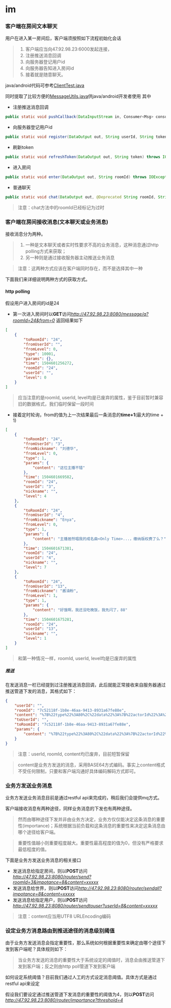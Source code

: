 # im
### 客户端在房间文本聊天
用户在进入某一房间后，客户端须按照如下流程初始化会话
> 1. 客户端应当向47.92.98.23:6000发起连接，
> 1. 注册推送消息回调
> 1. 向服务器登记用户id
> 1. 向服务器告知进入房间id
> 1. 接着就是随意聊天。

java/android代码可参考[ClientTest.java](https://github.com/nako-ruru/im/blob/master/connector/src/test/java/ClientTest.java "ClientTest.java")

同时提取了比较方便的[MessageUtils.java](https://github.com/nako-ruru/im/blob/master/performance_test/src/main/java/com/mycompany/im/util/MessageUtils.java "MessageUtils.java")供java/android开发者使用
其中
- 注册推送消息回调
```java
public static void pushCallback(DataInputStream in, Consumer<Msg> consumer, Consumer<Exception> eConsumer)
```
- 向服务器登记用户id
```java
public static void register(DataOutput out, String userId, String token, String clientVersion) throws IOException
```
- 刷新token
```java
public static void refreshToken(DataOutput out, String token) throws IOException
```
- 进入房间
```java
public static void enter(DataOutput out, String roomId) throws IOException
```
- 普通聊天
```java
public static void chat(DataOutput out, @Deprecated String roomId, String content, String nickname, int level) throws IOException
```
> 注意：chat方法中的roomId已经标记为过时

### 客户端在房间接收消息(文本聊天或业务消息)
接收消息分为两种。
> 1. 一种是文本聊天或者实时性要求不高的业务消息，这种消息通过http polling方式来获取；
> 1. 另一种则是通过接收服务器主动推送业务消息

> 注意：这两种方式应该在客户端同时存在，而不是选择其中一种

下面我们来详细说明两种方式的获取方式。
#### http polling
假设用户进入房间的id是24
- 第一次进入房间时以**GET**访问*http://47.92.98.23:8080/message/a?roomId=24&from=0*
返回结果如下
```json
[
    {
        "toRoomId": "24",
        "fromUserId": "",
        "fromLevel": 0,
        "type": 10001,
        "params": {},
        "time": 1504601256272,
        "roomId": "24",
        "userId": "",
        "level": 0
    }
]
```
> 应当注意的是roomId, userId, level均是已废弃的属性，鉴于目前暂时兼容旧的数据格式，我们临时保留一段时间
- 接着定时轮询，from的值为上一次结果最后一条消息的**time+1**(最大的time + 1)
```json
[
    {
        "toRoomId": "24",
        "fromUserId": "3",
        "fromNickname": "刘德华",
        "fromLevel": 0,
        "type": 1,
        "params": {
            "content": "这位主播不错"
        },
        "time": 1504601669582,
        "roomId": "24",
        "userId": "3",
        "nickname": "",
        "level": 4
    },
    {
        "toRoomId": "24",
        "fromUserId": "4",
        "fromNickname": "Enya",
        "fromLevel": 0,
        "type": 1,
        "params": {
            "content": "主播居然唱我的成名曲<Only Time>...，缴纳版权费了么？"
        },
        "time": 1504601671381,
        "roomId": "24",
        "userId": "4",
        "nickname": "",
        "level": 7
    },
    {
        "toRoomId": "24",
        "fromUserId": "13",
        "fromNickname": "酱油粉",
        "fromLevel": 1,
        "type": 1,
        "params": {
            "content": "好饿啊，我还没吃晚饭，我先闪了，88"
        },
        "time": 1504601675281,
        "roomId": "24",
        "userId": "13",
        "nickname": "",
        "level": 1
    }
]
```
> 和第一种情况一样，roomId, userId, level均是已废弃的属性

##### 推送
在发送消息一栏已经提到过注册推送消息回调，此后就能正常接收来自服务器通过推送管道下发的消息，其格式如下：
```json
{
    "userId": "",
    "roomId": "7c52118f-1b8e-46aa-9413-8931a67fe88e",
    "content": "%7B%22type%22%3A80%2C%22data%22%3A%7B%22actorId%22%3A%2227%22%7D%7D",
    "toUserId": "",
    "toRoomId": "7c52118f-1b8e-46aa-9413-8931a67fe88e",
    "params": {
        "content": "%7B%22type%22%3A80%2C%22data%22%3A%7B%22actorId%22%3A%2227%22%7D%7D"
    }
}
```
> 注意：userId, roomId, content均已废弃，目前短暂保留

> content是业务方发送的消息，采用BASE64方式编码。事实上content格式不受任何限制，只要和客户端沟通好具体编码解码方式即可。

### 业务方发送业务消息
业务方发送业务消息目前是通过restful api来完成的，稍后我们会提供mq方式。

客户端接收消息有两种途径，同样业务消息的下发也有两种途径。
> 然而由哪种途径下发并非由业务方决定，业务方仅仅能决定这条消息的重要性(importance)；系统根据当前负载和这条消息的重要性来决定这条消息由哪个途径给客户端。

> 重要性值越小则重要程度越大。重要性最高程度的值为0，但没有严格要求最低程度的值。

下面是业务方发送业务消息的相关接口
- 发送消息给指定房间，则以**POST**访问*http://47.92.98.23:8080/router/send?roomId=3&impotance=8&content=xxxxx*
- 发送消息给世界，则以**POST**访问*http://47.92.98.23:8080/router/sendall?impotance=8&content=xxxxx*
- 发送消息给指定用户，则以**POST**访问*http://47.92.98.23:8080/router/sendtouser?userId=8&content=xxxxx*

>注意：content应当用UTF8 URLEncoding编码

### 设定业务方消息路由到推送途径的消息级别阈值
由于业务方发送消息会指定重要性，那么系统如何根据重要性来确定由哪个途径下发到客户端呢？具体规则如下：
> 当业务方发送的消息的重要性大于系统设定的阈值时，消息会由推送管道下发到客户端；反之则由http poll管道下发到客户端

如何设定系统阈值？目前我们通过人工的方式设定消息阈值。具体方式是通过restful api来设定

假设我们要设定通过推送管道下发消息的重要性的阈值为4，则以**POST**访问
*http://47.92.98.23:8080/router/importance?threshold=4*

